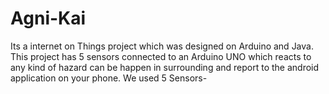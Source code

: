 # Agni-Kai
Its a internet on Things project which was designed on Arduino and Java. This project has 5 sensors connected to an Arduino UNO which reacts to any kind of hazard can be happen in surrounding and report to the android application on your phone. 
We used 5 Sensors-

